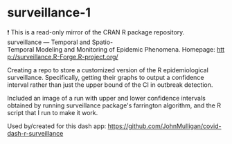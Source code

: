 # surveillance-1
:exclamation: This is a read-only mirror of the CRAN R package repository.  surveillance — Temporal and Spatio-Temporal Modeling and Monitoring of Epidemic Phenomena. Homepage: http://surveillance.R-Forge.R-project.org/  


Creating a repo to store a customized version of the R epidemiological surveillance. Specifically, getting their graphs to output a confidence interval rather than just the upper bound of the CI in outbreak detection.

Included an image of a run with upper and lower confidence intervals obtained by running surveillance package's farrington algorithm, and the R script that I run to make it work.

Used by/created for this dash app: https://github.com/JohnMulligan/covid-dash-r-surveillance
